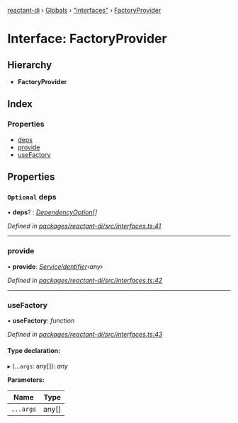 [reactant-di](../README.md) › [Globals](../globals.md) › ["interfaces"](../modules/_interfaces_.md) › [FactoryProvider](_interfaces_.factoryprovider.md)

# Interface: FactoryProvider

## Hierarchy

* **FactoryProvider**

## Index

### Properties

* [deps](_interfaces_.factoryprovider.md#optional-deps)
* [provide](_interfaces_.factoryprovider.md#provide)
* [useFactory](_interfaces_.factoryprovider.md#usefactory)

## Properties

### `Optional` deps

• **deps**? : *[DependencyOption](../modules/_interfaces_.md#dependencyoption)[]*

*Defined in [packages/reactant-di/src/interfaces.ts:41](https://github.com/unadlib/reactant/blob/26375f9/packages/reactant-di/src/interfaces.ts#L41)*

___

###  provide

• **provide**: *[ServiceIdentifier](../modules/_interfaces_.md#serviceidentifier)‹any›*

*Defined in [packages/reactant-di/src/interfaces.ts:42](https://github.com/unadlib/reactant/blob/26375f9/packages/reactant-di/src/interfaces.ts#L42)*

___

###  useFactory

• **useFactory**: *function*

*Defined in [packages/reactant-di/src/interfaces.ts:43](https://github.com/unadlib/reactant/blob/26375f9/packages/reactant-di/src/interfaces.ts#L43)*

#### Type declaration:

▸ (...`args`: any[]): *any*

**Parameters:**

Name | Type |
------ | ------ |
`...args` | any[] |
